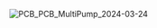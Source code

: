 ![PCB_PCB_MultiPump_2024-03-24](https://github.com/GrubCaloz/MultiPump/assets/163901454/5ce930de-9693-4a3c-9367-70f6bef3ac19)
